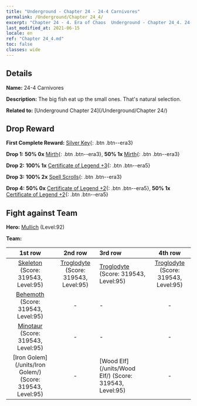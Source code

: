 ```yaml
---
title: "Underground - Chapter 24 - 24-4 Carnivores"
permalink: /Underground/Chapter 24_4/
excerpt: "Chapter 24 - 4. Era of Chaos  Underground - Chapter 24_4. 24-4 Carnivores"
last_modified_at: 2021-06-15
locale: en
ref: "Chapter 24_4.md"
toc: false
classes: wide
---
```


## Details

 **Name:** 24-4 Carnivores

 **Description:** The big fish eat up the small ones. That's natural selection.

 **Related to:** [Underground Chapter 24](/Underground/Chapter 24/)

## Drop Reward

 **First Complete Reward:** [Silver Key](/Items/con_693/){: .btn .btn--era3}

 **Drop 1:** **50% 0x** [Mirth](/Items/her_424/){: .btn .btn--era3}, **50% 1x** [Mirth](/Items/her_424/){: .btn .btn--era3}

 **Drop 2:** **100% 1x** [Certificate of Legend +3](/Items/mat_88/){: .btn .btn--era5}

 **Drop 3:** **100% 2x** [Spell Scrolls](/Items/con_694/){: .btn .btn--era3}

 **Drop 4:** **50% 0x** [Certificate of Legend +2](/Items/mat_81/){: .btn .btn--era5}, **50% 1x** [Certificate of Legend +2](/Items/mat_81/){: .btn .btn--era5}


## Fight against Team
 **Hero:** [Mullich](/heroes/Mullich/) (Level:92)

 **Team:**


  | 1st row | 2nd row | 3rd row | 4th row |
  |:----:|:----:|:----|:----:|
  | [Skeleton](/units/Skeleton/) (Score: 319543, Level:95)  | [Troglodyte](/units/Troglodyte/) (Score: 319543, Level:95)  | [Troglodyte](/units/Troglodyte/) (Score: 319543, Level:95)  | [Troglodyte](/units/Troglodyte/) (Score: 319543, Level:95)  |
  | [Behemoth](/units/Behemoth/) (Score: 319543, Level:95)  | - | - | - |
  | [Minotaur](/units/Minotaur/) (Score: 319543, Level:95)  | - | - | - |
  | [Iron Golem](/units/Iron Golem/) (Score: 319543, Level:95)  | - | [Wood Elf](/units/Wood Elf/) (Score: 319543, Level:95)  | - |


